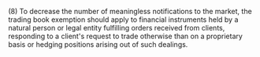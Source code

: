 (8) To decrease the number of meaningless notifications to the market, the trading book exemption should apply to financial instruments held by a natural person or legal entity fulfilling orders received from clients, responding to a client's request to trade otherwise than on a proprietary basis or hedging positions arising out of such dealings.